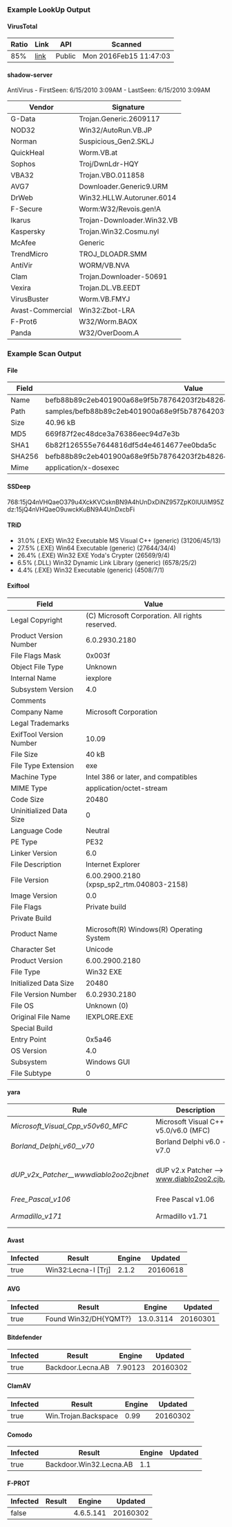 ### Example LookUp Output

#### VirusTotal

| Ratio | Link                                                                                                                          | API    | Scanned                |
|-------|-------------------------------------------------------------------------------------------------------------------------------|--------|------------------------|
| 85%   | [link](https://www.virustotal.com/file/befb88b89c2eb401900a68e9f5b78764203f2b48264fcc3f7121bf04a57fd408/analysis/1455536823/) | Public | Mon 2016Feb15 11:47:03 |

#### shadow-server

AntiVirus - FirstSeen: 6/15/2010 3:09AM - LastSeen: 6/15/2010 3:09AM

| Vendor           | Signature                  |
|------------------|----------------------------|
| G-Data           | Trojan.Generic.2609117     |
| NOD32            | Win32/AutoRun.VB.JP        |
| Norman           | Suspicious_Gen2.SKLJ       |
| QuickHeal        | Worm.VB.at                 |
| Sophos           | Troj/DwnLdr-HQY            |
| VBA32            | Trojan.VBO.011858          |
| AVG7             | Downloader.Generic9.URM    |
| DrWeb            | Win32.HLLW.Autoruner.6014  |
| F-Secure         | Worm:W32/Revois.gen!A      |
| Ikarus           | Trojan-Downloader.Win32.VB |
| Kaspersky        | Trojan.Win32.Cosmu.nyl     |
| McAfee           | Generic                    |
| TrendMicro       | TROJ_DLOADR.SMM            |
| AntiVir          | WORM/VB.NVA                |
| Clam             | Trojan.Downloader-50691    |
| Vexira           | Trojan.DL.VB.EEDT          |
| VirusBuster      | Worm.VB.FMYJ               |
| Avast-Commercial | Win32:Zbot-LRA             |
| F-Prot6          | W32/Worm.BAOX              |
| Panda            | W32/OverDoom.A             |

### Example Scan Output

#### File

| Field  | Value                                                                    |
|--------|--------------------------------------------------------------------------|
| Name   | befb88b89c2eb401900a68e9f5b78764203f2b48264fcc3f7121bf04a57fd408         |
| Path   | samples/befb88b89c2eb401900a68e9f5b78764203f2b48264fcc3f7121bf04a57fd408 |
| Size   | 40.96 kB                                                                 |
| MD5    | 669f87f2ec48dce3a76386eec94d7e3b                                         |
| SHA1   | 6b82f126555e7644816df5d4e4614677ee0bda5c                                 |
| SHA256 | befb88b89c2eb401900a68e9f5b78764203f2b48264fcc3f7121bf04a57fd408         |
| Mime   | application/x-dosexec                                                    |

#### SSDeep

768:15jQ4nVHQaeO379u4XckKVCsknBN9A4hUnDxDiNZ957ZpK0IUUiM95Zdz:15jQ4nVHQaeO9uwckKuBN9A4UnDxcbFi

#### TRiD

-	31.0% (.EXE) Win32 Executable MS Visual C++ (generic) (31206/45/13)
-	27.5% (.EXE) Win64 Executable (generic) (27644/34/4)
-	26.4% (.EXE) Win32 EXE Yoda's Crypter (26569/9/4)
-	6.5% (.DLL) Win32 Dynamic Link Library (generic) (6578/25/2)
-	4.4% (.EXE) Win32 Executable (generic) (4508/7/1)

#### Exiftool

| Field                   | Value                                           |
|-------------------------|-------------------------------------------------|
| Legal Copyright         | (C) Microsoft Corporation. All rights reserved. |
| Product Version Number  | 6.0.2930.2180                                   |
| File Flags Mask         | 0x003f                                          |
| Object File Type        | Unknown                                         |
| Internal Name           | iexplore                                        |
| Subsystem Version       | 4.0                                             |
| Comments                |                                                 |
| Company Name            | Microsoft Corporation                           |
| Legal Trademarks        |                                                 |
| ExifTool Version Number | 10.09                                           |
| File Size               | 40 kB                                           |
| File Type Extension     | exe                                             |
| Machine Type            | Intel 386 or later, and compatibles             |
| MIME Type               | application/octet-stream                        |
| Code Size               | 20480                                           |
| Uninitialized Data Size | 0                                               |
| Language Code           | Neutral                                         |
| PE Type                 | PE32                                            |
| Linker Version          | 6.0                                             |
| File Description        | Internet Explorer                               |
| File Version            | 6.00.2900.2180 (xpsp_sp2_rtm.040803-2158)       |
| Image Version           | 0.0                                             |
| File Flags              | Private build                                   |
| Private Build           |                                                 |
| Product Name            | Microsoft(R) Windows(R) Operating System        |
| Character Set           | Unicode                                         |
| Product Version         | 6.00.2900.2180                                  |
| File Type               | Win32 EXE                                       |
| Initialized Data Size   | 20480                                           |
| File Version Number     | 6.0.2930.2180                                   |
| File OS                 | Unknown (0)                                     |
| Original File Name      | IEXPLORE.EXE                                    |
| Special Build           |                                                 |
| Entry Point             | 0x5a46                                          |
| OS Version              | 4.0                                             |
| Subsystem               | Windows GUI                                     |
| File Subtype            | 0                                               |

#### yara

| Rule                                    | Description                                 | Offset | Data                                 | Tags |
|-----------------------------------------|---------------------------------------------|--------|--------------------------------------|------|
| *Microsoft_Visual_Cpp_v50v60_MFC*       | Microsoft Visual C++ v5.0/v6.0 (MFC)        | 5204   | U���                                 |      |
| *Borland_Delphi_v60\__v70*              | Borland Delphi v6.0 - v7.0                  | 5204   | U��                                  |      |
| *dUP_v2x_Patcher\__wwwdiablo2oo2cjbnet* | dUP v2.x Patcher --> www.diablo2oo2.cjb.net | 78     | This program cannot be run in DOS mo |      |
| *Free_Pascal_v106*                      | Free Pascal v1.06                           | 14866  | ���@O�k                              |      |
| *Armadillo_v171*                        | Armadillo v1.71                             | 23110  | U��j�h b@h�[@d�                      |      |

#### Avast

| Infected | Result              | Engine | Updated  |
|----------|---------------------|--------|----------|
| true     | Win32:Lecna-I [Trj] | 2.1.2  | 20160618 |

#### AVG

| Infected | Result                | Engine    | Updated  |
|----------|-----------------------|-----------|----------|
| true     | Found Win32/DH{YQMT?} | 13.0.3114 | 20160301 |

#### Bitdefender

| Infected | Result            | Engine  | Updated  |
|----------|-------------------|---------|----------|
| true     | Backdoor.Lecna.AB | 7.90123 | 20160302 |

#### ClamAV

| Infected | Result               | Engine | Updated  |
|----------|----------------------|--------|----------|
| true     | Win.Trojan.Backspace | 0.99   | 20160302 |

#### Comodo

| Infected | Result                  | Engine | Updated |
|----------|-------------------------|--------|---------|
| true     | Backdoor.Win32.Lecna.AB | 1.1    |         |

#### F-PROT

| Infected | Result | Engine    | Updated  |
|----------|--------|-----------|----------|
| false    |        | 4.6.5.141 | 20160302 |
